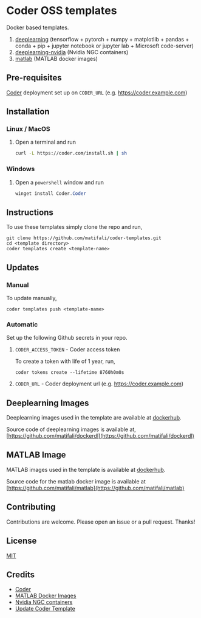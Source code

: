# Coder OSS templates

Docker based templates.

1. [deeplearning](https://github.com/matifali/coder-templates/tree/master/deeplearning) (tensorflow + pytorch + numpy + matplotlib + pandas + conda + pip + jupyter notebook or jupyter lab + Microsoft code-server)
2. [deeplearning-nvidia](https://github.com/matifali/coder-templates/tree/master/deeplearning-nvidia) (Nvidia NGC containers)
3. [matlab](https://github.com/matifali/coder-templates/tree/master/matlab) (MATLAB docker images)

## Pre-requisites

[Coder](github.com/coder/coder) deployment set up on `CODER_URL` (e.g. https://coder.example.com)

## Installation

### Linux / MacOS

1. Open a terminal and run

   ```bash
   curl -L https://coder.com/install.sh | sh
   ```

### Windows

1. Open a `powershell` window and run

   ```powershell
   winget install Coder.Coder
   ```

## Instructions

To use these templates simply clone the repo and run,

```console
git clone https://github.com/matifali/coder-templates.git
cd <template directory>
coder templates create <template-name>
```

## Updates

### Manual

To update manually,

```console
coder templates push <template-name>
```

### Automatic

Set up the following Github secrets in your repo.

1. `CODER_ACCESS_TOKEN` - Coder access token

   To create a token with life of 1 year, run,

   ```shell
   coder tokens create --lifetime 8760h0m0s
   ```

2. `CODER_URL` - Coder deployment url (e.g. https://coder.example.com)

## Deeplearning Images

Deeplearning images used in the template are available at [dockerhub](https://hub.docker.com/repository/docker/matifali/dockerdl).

Source code of deeplearning images is available at, [https://github.com/matifali/dockerdl](https://github.com/matifali/dockerdl)

## MATLAB Image

MATLAB images used in the template is available at [dockerhub](https://hub.docker.com/repository/docker/matifali/matlab).

Source code for the matlab docker image is available at [https://github.com/matifali/matlab](https://github.com/matifali/matlab)

## Contributing

Contributions are welcome. Please open an issue or a pull request. Thanks!

## License

[MIT](./LICENSE)

## Credits

- [Coder](https://github.com/coder/coder)
- [MATLAB Docker Images](https://hub.docker.com/r/matlab/matlab)
- [Nvidia NGC containers](https://ngc.nvidia.com/catalog/containers)
- [Update Coder Template](https://github.com/marketplace/actions/update-coder-template)
